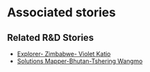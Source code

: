 # Associated stories

<!-- !!DO NOT REMOVE!! start autogenerated hyperlinks -->
## Related R&D Stories
- [Explorer\- Zimbabwe\- Violet Katio](/RnD-Archive/stories/?doc=Explorers_ZWE)
- [Solutions Mapper\-Bhutan\-Tshering Wangmo](/RnD-Archive/stories/?doc=SolutionMappers_BTN)
<!-- !!DO NOT REMOVE!! end autogenerated hyperlinks -->